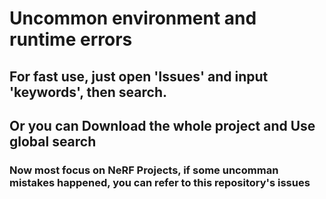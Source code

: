 #  Uncommon environment and runtime errors
## For fast use, just open 'Issues' and input 'keywords', then search.
## Or you can Download the whole project and  Use global search
### Now most focus on NeRF Projects, if some uncomman mistakes happened, you can refer to this repository's issues

